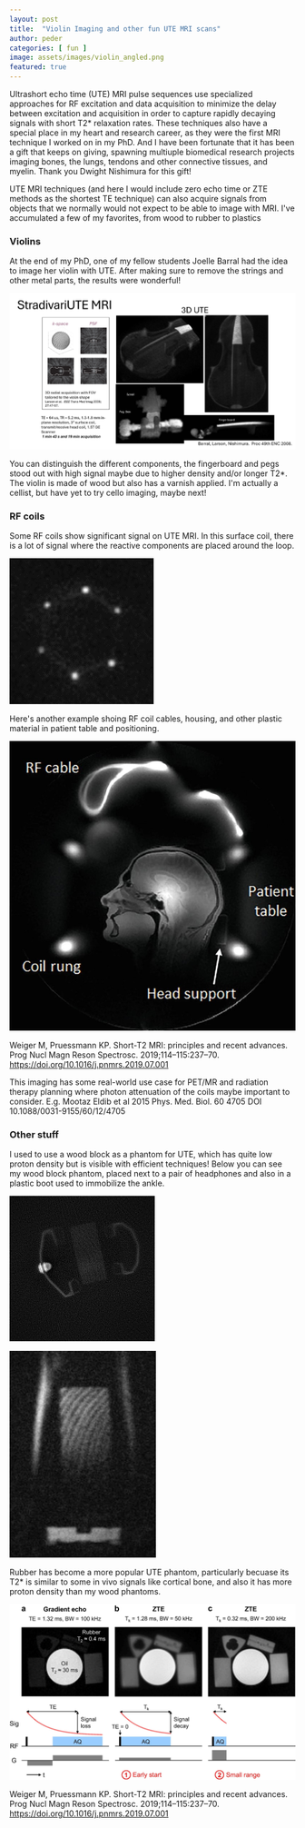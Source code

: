 ```yaml
---
layout: post
title:  "Violin Imaging and other fun UTE MRI scans"
author: peder
categories: [ fun ]
image: assets/images/violin_angled.png
featured: true
---
```

Ultrashort echo time (UTE) MRI pulse sequences use specialized approaches for RF excitation and data acquisition to minimize the delay between excitation and acquisition in order to capture rapidly decaying signals with short T2* relaxation rates.  These techniques also have a special place in my heart and research career, as they were the first MRI technique I worked on in my PhD.  And I have been fortunate that it has been a gift that keeps on giving, spawning multiuple biomedical research projects imaging bones, the lungs, tendons and other connective tissues, and myelin.  Thank you Dwight Nishimura for this gift!

UTE MRI techniques (and here I would include zero echo time or ZTE methods as the shortest TE technique) can also acquire signals from objects that we normally would not expect to be able to image with MRI.  I've accumulated a few of my favorites, from wood to rubber to plastics

### Violins
At the end of my PhD, one of my fellow students Joelle Barral had the idea to image her violin with UTE.  After making sure to remove the strings and other metal parts, the results were wonderful!

![Violin MRI](../assets/images/stradivariUTE.png)

You can distinguish the different components, the fingerboard and pegs stood out with high signal maybe due to higher density and/or longer T2*.  The violin is made of wood but also has a varnish applied.  I'm actually a cellist, but have yet to try cello imaging, maybe next!


### RF coils

Some RF coils show significant signal on UTE MRI.  In this surface coil, there is a lot of signal where the reactive components are placed around the loop.

![Surface Coil UTE](../assets/images/UTE-surface_coil.png)

Here's another example shoing RF coil cables, housing, and other plastic material in patient table and positioning.

![RF coils and housing](../assets/images/ZTE_RF-coils.jpg)

Weiger M, Pruessmann KP. Short-T2 MRI: principles and recent advances. Prog Nucl Magn Reson Spectrosc. 2019;114–115:237–70. https://doi.org/10.1016/j.pnmrs.2019.07.001

This imaging has some real-world use case for PET/MR and radiation therapy planning where photon attenuation of the coils maybe important to consider.  E.g. Mootaz Eldib et al 2015 Phys. Med. Biol. 60 4705  DOI 10.1088/0031-9155/60/12/4705 

### Other stuff

I used to use a wood block as a phantom for UTE, which has quite low proton density but is visible with efficient techniques!  Below  you can see my wood block phantom, placed next to a pair of headphones and also in a plastic boot used to immobilize the ankle.

![Wood in Headphones](../assets/images/UTE-wood_headphones.png)

![Wood in Plastic Boot](../assets/images/UTE-wood_plastic.jpg)

Rubber has become a more popular UTE phantom, particularly becuase its T2* is similar to some in vivo signals like cortical bone, and also it has more proton density than my wood phantoms.

![Rubber](../assets/images/ZTE_rubber.jpg)

Weiger M, Pruessmann KP. Short-T2 MRI: principles and recent advances. Prog Nucl Magn Reson Spectrosc. 2019;114–115:237–70. https://doi.org/10.1016/j.pnmrs.2019.07.001